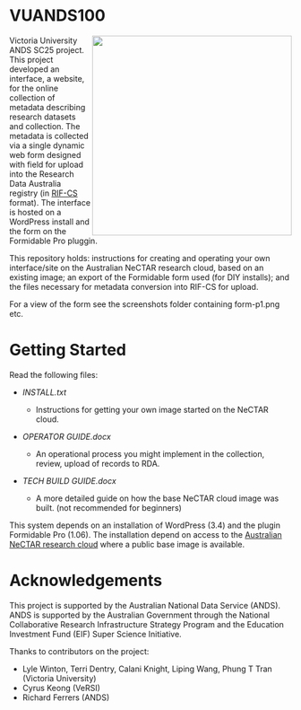 VUANDS100
=========
<img src="https://raw.github.com/lylewinton/VUANDS100/master/screenshots/frontpage.png" width="356" align="right">

Victoria University ANDS SC25 project.  This project developed an interface, a website,
for the online collection of metadata describing research datasets and collection.
The metadata is collected via a single dynamic web form designed with field for upload into
the Research Data Australia registry
(in [RIF-CS](http://www.ands.org.au/resource/rif-cs.html) format).
The interface is hosted on a WordPress install and the form on the Formidable Pro pluggin.

This repository holds: instructions for creating and operating your own interface/site on the Australian
NeCTAR research cloud, based on an existing image; an export of the Formidable form used (for DIY installs);
and the files necessary for metadata conversion into RIF-CS for upload.

For a view of the form see the screenshots folder containing form-p1.png etc.


Getting Started
===============

Read the following files:

* *INSTALL.txt*
    * Instructions for getting your own image started on the NeCTAR cloud.

* *OPERATOR GUIDE.docx*
    * An operational process you might implement in the collection, review, upload of records to RDA.

* *TECH BUILD GUIDE.docx*
    * A more detailed guide on how the base NeCTAR cloud image was built.  (not recommended for beginners)


This system depends on an installation of WordPress (3.4) and the plugin Formidable Pro (1.06).
The installation depend on access to the
[Australian NeCTAR research cloud](https://dashboard.rc.nectar.org.au/)
where a public base image is available.


Acknowledgements
================

This project is supported by the Australian National Data Service (ANDS). ANDS is supported by the Australian Government through the National Collaborative Research Infrastructure Strategy Program and the Education Investment Fund (EIF) Super Science Initiative.

Thanks to contributors on the project:
* Lyle Winton, Terri Dentry, Calani Knight, Liping Wang, Phung T Tran (Victoria University)
* Cyrus Keong (VeRSI)
* Richard Ferrers (ANDS)
